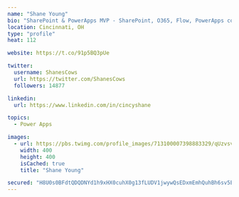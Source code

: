 ```yaml
---
name: "Shane Young"
bio: "SharePoint & PowerApps MVP - SharePoint, O365, Flow, PowerApps consulting? @PowerApps911 | Pure Snark? You found it."
location: Cincinnati, OH
type: "profile"
heat: 112

website: https://t.co/91p5BQ3pUe

twitter:
  username: ShanesCows
  url: https://twitter.com/ShanesCows
  followers: 14877

linkedin:
  url: https://www.linkedin.com/in/cincyshane

topics:
  - Power Apps

images:
  - url: https://pbs.twimg.com/profile_images/713100007398883329/qUzvsvQ3_400x400.jpg
    width: 400
    height: 400
    isCached: true
    title: "Shane Young"

secured: "H8U0s0BFdtQDQDNYd1h9xHX0cuhX0g13fLUDV1jwywQsEDxmEmhQuhBh6sv5ELRqwl0JkFAmPRUFN+Q84MOngmHH6DEMmaC9aTi5e7CKKtQpVHRzUb8fnsjcQMebK7mMN77PEVs6Z+yNh3Sv1Hts5fnQ846fKf89YWSGAKmZQqQK+YL5SWKsgg3Mtym96Rgm+Z7I0SqyXKvw6FL/f8YrON9wQSuy1FNZENjGqjjaEFkZQ7l0d1NP1FWSioJ0lVlNTRIZ2lWcVzCNH27QCogb9ysJ9bHzfbHgoPIkF0y/oBR33zM5ScG7XWSy1vkiZSDAdIUmftEsLmCNuRUTcjAY0YTW7/SjTbgV6I4yCxHo/5//aOASbkcRHkxYh5B9zFIeUVvHpWfvBeyLqi2Z1o+r2H9OjNBiUlwmzaAehgBRQAg=;/9fncOulPG0Retp6GQS4lA=="
---
```


